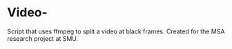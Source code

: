# Video-
Script that uses ffmpeg to split a video at black frames. Created for the MSA research project at SMU. 
